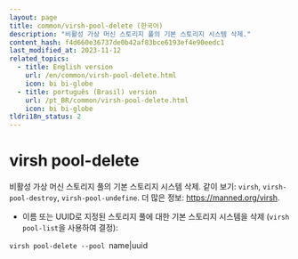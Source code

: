 ```yaml
---
layout: page
title: common/virsh-pool-delete (한국어)
description: "비활성 가상 머신 스토리지 풀의 기본 스토리지 시스템 삭제."
content_hash: f4d660e36737de0b42af83bce6193ef4e90eedc1
last_modified_at: 2023-11-12
related_topics:
  - title: English version
    url: /en/common/virsh-pool-delete.html
    icon: bi bi-globe
  - title: português (Brasil) version
    url: /pt_BR/common/virsh-pool-delete.html
    icon: bi bi-globe
tldri18n_status: 2
---
```

# virsh pool-delete

비활성 가상 머신 스토리지 풀의 기본 스토리지 시스템 삭제.
같이 보기: `virsh`, `virsh-pool-destroy`, `virsh-pool-undefine`.
더 많은 정보: <https://manned.org/virsh>.

- 이름 또는 UUID로 지정된 스토리지 풀에 대한 기본 스토리지 시스템을 삭제 (`virsh pool-list`을 사용하여 결정):

`virsh pool-delete --pool `<span class="tldr-var badge badge-pill bg-dark-lm bg-white-dm text-white-lm text-dark-dm font-weight-bold">name|uuid</span>
